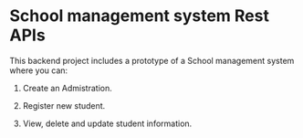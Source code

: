 # School management system Rest APIs

This backend project includes a prototype of a School management system where you can:

1. Create an Admistration.

2. Register new student.

3. View, delete and update student information.